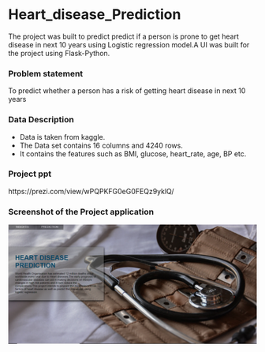 # Heart_disease_Prediction
The project was built to predict predict if a person is prone to get heart disease in next 10 years using Logistic regression model.A UI was built for the project using Flask-Python.

### **Problem statement**

To predict whether a person has a risk of getting heart disease in next 10 years

### **Data Description**
- Data is taken from kaggle.
- The Data set contains 16 columns and 4240 rows.
- It contains the features such as BMI, glucose, heart_rate, age, BP etc.

### **Project ppt**
<div>https://prezi.com/view/wPQPKFG0eG0FEQz9yklQ/</div>

### **Screenshot of the Project application**
![alt text](UI.png)
